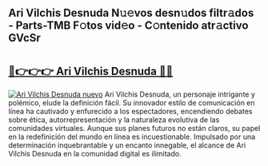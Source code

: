## Ari Vilchis Desnuda N𝚞𝚎vos desn𝚞dos filtr𝚊dos - Parts-TMB F𝚘tos vid𝚎o - C𝚘ntenido atr𝚊ctivo GVcSr

# <h2><a href="http://mbdwwmw.tromn.icu/?c=Ari+Vilchis+Desnuda">🔗👉👉👉 Ari Vilchis Desnuda 🔗🔗</a></h2>

[![Ari Vilchis Desnuda nuevo](https://i.imgur.com/pEAQMta.gif)](http://mbdwwmw.tromn.icu/?c=Ari+Vilchis+Desnuda)
Ari Vilchis Desnuda, un personaje intrigante y polémico, elude la definición fácil. Su innovador estilo de comunicación en línea ha cautivado y enfurecido a los espectadores, encendiendo debates sobre ética, autorrepresentación y la naturaleza evolutiva de las comunidades virtuales. Aunque sus planes futuros no están claros, su papel en la redefinición del mundo en línea es incuestionable. Impulsado por una determinación inquebrantable y un encanto innegable, el alcance de Ari Vilchis Desnuda en la comunidad digital es ilimitado.
